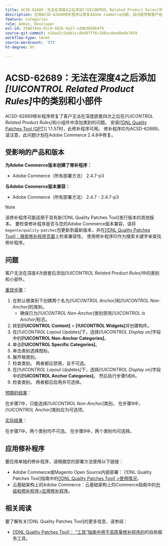 ```yaml
---
title: ACSD-62689：无法在深度4之后添加[!UICONTROL Related Product Rules]中的类别和小部件
description: 应用ACSD-62689修补程序以修复Adobe Commerce问题，该问题导致客户在深度嵌套四次后无法在[!UICONTROL Related Product Rules]和小组件中添加类别。
feature: Categories
role: Admin, Developer
exl-id: 2506744a-01c8-462b-9a27-cd0bdb5664f9
source-git-commit: e18a41c5abb1cc8b407ff6c188acdeed0e8a7659
workflow-type: tm+mt
source-wordcount: '373'
ht-degree: 0%

---
```


# ACSD-62689：无法在深度4之后添加&#x200B;*[!UICONTROL Related Product Rules]*&#x200B;中的类别和小部件

ACSD-62689修补程序修复了客户无法在深度嵌套四次之后在&#x200B;*[!UICONTROL Related Product Rules]*&#x200B;和小组件中添加类别的问题。 安装[[!DNL Quality Patches Tool (QPT)]](/help/tools/quality-patches-tool/quality-patches-tool-to-self-serve-quality-patches.md) 1.1.57时，此修补程序可用。 修补程序ID为ACSD-62689。 请注意，此问题计划在Adobe Commerce 2.4.8中修复。

## 受影响的产品和版本

**为Adobe Commerce版本创建了修补程序：**

* Adobe Commerce（所有部署方法） 2.4.7-p3

**与Adobe Commerce版本兼容：**

* Adobe Commerce（所有部署方法） 2.4.7 - 2.4.7-p3

>[!NOTE]
>
>该修补程序可能适用于具有新[!DNL Quality Patches Tool]发行版本的其他版本。 要检查修补程序是否与您的Adobe Commerce版本兼容，请将`magento/quality-patches`包更新到最新版本，并在[[!DNL Quality Patches Tool]：搜索修补程序页面](https://experienceleague.adobe.com/tools/commerce-quality-patches/index.html)上检查兼容性。 使用修补程序ID作为搜索关键字来查找修补程序。

## 问题

客户无法在深度4次嵌套后添加&#x200B;*[!UICONTROL Related Product Rules]*&#x200B;中的类别和小部件。

<u>重现步骤</u>：

1. 在默认根类别下创建两个名为&#x200B;*[!UICONTROL Anchor]*&#x200B;和&#x200B;*[!UICONTROL Non-Anchor]*&#x200B;的类别。
   * 确保已为&#x200B;*[!UICONTROL Non-Anchor]*&#x200B;类别禁用&#x200B;*[!UICONTROL Is Anchor]*&#x200B;标志。
1. 转到&#x200B;**[!UICONTROL Content]** > **[!UICONTROL Widgets]**&#x200B;并创建构件。
1. 在&#x200B;*[!UICONTROL Layout Updates]*&#x200B;下，选择&#x200B;*[!UICONTROL Display on]*&#x200B;字段中的&#x200B;**[!UICONTROL Non-Anchor Categories]**。
1. 单击&#x200B;**[!UICONTROL Specific Categories]**。
1. 单击类别选择图标。
1. 展开根类别。
1. 检查类别。 两者都应禁用，且不可选。
1. 在&#x200B;*[!UICONTROL Layout Updates]*&#x200B;下，选择&#x200B;*[!UICONTROL Display on]*&#x200B;字段中的&#x200B;**[!UICONTROL Anchor Categories]**。 然后执行步骤5和6。
1. 检查类别。 两者都应启用并可选择。

<u>预期的结果</u>：

在步骤7中，只能选择&#x200B;*[!UICONTROL Non-Anchor]*&#x200B;类别。 在步骤9中，*[!UICONTROL Anchor]*&#x200B;类别应为可选项。

<u>实际结果</u>：

在步骤7中，两个类别均不可选。 在步骤9中，两个类别均可选择。

## 应用修补程序

要应用单独的修补程序，请根据您的部署方法使用以下链接：

* Adobe Commerce或Magento Open Source内部部署： [!DNL Quality Patches Tool]指南中的[[!DNL Quality Patches Tool] >使用情况](/help/tools/quality-patches-tool/usage.md)。
* 云基础架构上的Adobe Commerce：云基础架构上的Commerce指南中的[升级和修补程序>应用修补程序](https://experienceleague.adobe.com/docs/commerce-cloud-service/user-guide/develop/upgrade/apply-patches.html)。


## 相关阅读

要了解有关[!DNL Quality Patches Tool]的更多信息，请参阅：

* [[!DNL Quality Patches Tool]： “工具”指南中用于高质量修补程序的](/help/tools/quality-patches-tool/quality-patches-tool-to-self-serve-quality-patches.md)的自助服务工具。

